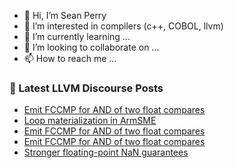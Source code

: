 - 👋 Hi, I’m Sean Perry
- 👀 I’m interested in compilers (c++, COBOL, llvm)
- 🌱 I’m currently learning ...
- 💞️ I’m looking to collaborate on ...
- 📫 How to reach me ...

<!---
s66perry/s66perry is a ✨ special ✨ repository because its `README.md` (this file) appears on your GitHub profile.
You can click the Preview link to take a look at your changes.
--->
### 📕 Latest LLVM Discourse Posts

<!-- DISCOURSE-LLVM:START -->
- [Emit FCCMP for AND of two float compares](https://discourse.llvm.org/t/emit-fccmp-for-and-of-two-float-compares/72352#post_7)
- [Loop materialization in ArmSME](https://discourse.llvm.org/t/loop-materialization-in-armsme/72354#post_1)
- [Emit FCCMP for AND of two float compares](https://discourse.llvm.org/t/emit-fccmp-for-and-of-two-float-compares/72352#post_6)
- [Emit FCCMP for AND of two float compares](https://discourse.llvm.org/t/emit-fccmp-for-and-of-two-float-compares/72352#post_5)
- [Stronger floating-point NaN guarantees](https://discourse.llvm.org/t/stronger-floating-point-nan-guarantees/72165?page=2#post_37)
<!-- DISCOURSE-LLVM:END -->
